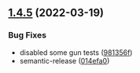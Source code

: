 ## [1.4.5](https://github.com/coingaming/tesla/compare/v1.4.4...v1.4.5) (2022-03-19)


### Bug Fixes

* disabled some gun tests ([981356f](https://github.com/coingaming/tesla/commit/981356fbd245655dcd92d3918e93b242a3ce2eb4))
* semantic-release ([014efa0](https://github.com/coingaming/tesla/commit/014efa0457c614001cb71c319c153e5352fbaaef))
